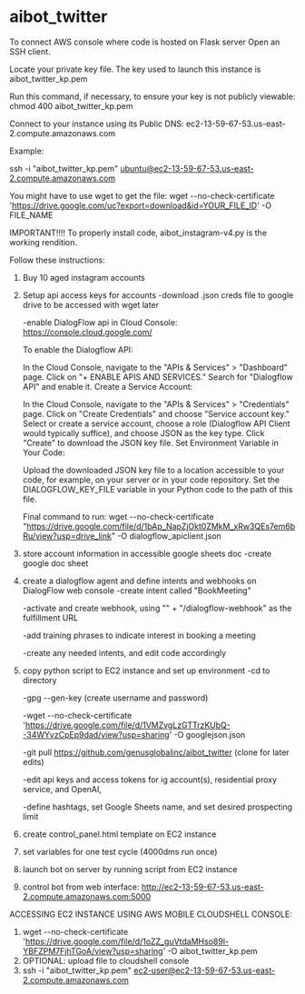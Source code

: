 # aibot_twitter

To connect AWS console where code is hosted on Flask server
Open an SSH client.

Locate your private key file. The key used to launch this instance is aibot_twitter_kp.pem

Run this command, if necessary, to ensure your key is not publicly viewable:
chmod 400 aibot_twitter_kp.pem

Connect to your instance using its Public DNS:
ec2-13-59-67-53.us-east-2.compute.amazonaws.com

Example:

 ssh -i "aibot_twitter_kp.pem" ubuntu@ec2-13-59-67-53.us-east-2.compute.amazonaws.com

You might have to use wget to get the file:
wget --no-check-certificate 'https://drive.google.com/uc?export=download&id=YOUR_FILE_ID' -O FILE_NAME


IMPORTANT!!!!
To properly install code, aibot_instagram-v4.py is the working rendition. 

Follow these instructions:
1. Buy 10 aged instagram accounts
2. Setup api access keys for accounts
   -download .json creds file to google drive to be accessed with wget later

   -enable DialogFlow api in Cloud Console: https://console.cloud.google.com/

   To enable the Dialogflow API:

   In the Cloud Console, navigate to the "APIs & Services" > "Dashboard" page.
   Click on "+ ENABLE APIS AND SERVICES."
   Search for "Dialogflow API" and enable it.
   Create a Service Account:
   
   In the Cloud Console, navigate to the "APIs & Services" > "Credentials" page.
   Click on "Create Credentials" and choose "Service account key."
   Select or create a service account, choose a role (Dialogflow API Client would typically suffice), and choose JSON as the key type.
   Click "Create" to download the JSON key file.
   Set Environment Variable in Your Code:
   
   Upload the downloaded JSON key file to a location accessible to your code, for example, on your server or in your code repository.
   Set the DIALOGFLOW_KEY_FILE variable in your Python code to the path of this file.

   Final command to run: wget --no-check-certificate "https://drive.google.com/file/d/1bAp_NapZjOkt0ZMkM_xRw3QEs7em6bRu/view?usp=drive_link" -O dialogflow_apiclient.json
   
4. store account information in accessible google sheets doc
   -create google doc sheet
   
5. create a dialogflow agent and define intents and webhooks on DialogFlow web console
   -create intent called "BookMeeting"

   -activate and create webhook, using "<Copy and paste your full Public IPv4 DNS here>" + "/dialogflow-webhook" as the fulfillment URL

   -add training phrases to indicate interest in booking a meeting

   -create any needed intents, and edit code accordingly
   
6. copy python script to EC2 instance and set up environment
   -cd to directory

   -gpg --gen-key (create username and password)

   -wget --no-check-certificate 'https://drive.google.com/file/d/1VMZvgLzGTTrzKUbQ--34WYvzCpEp9dad/view?usp=sharing' -O googlejson.json

   -git pull https://github.com/genusglobalinc/aibot_twitter (clone for later edits)

   -edit api keys and access tokens for ig account(s), residential proxy service, and OpenAI, 

   -define hashtags, set Google Sheets name, and set desired prospecting limit

9. create control_panel.html template on EC2 instance

10. set variables for one test cycle (4000dms run once)

11. launch bot on server by running script from EC2 instance

12. control bot from web interface: http://ec2-13-59-67-53.us-east-2.compute.amazonaws.com:5000


ACCESSING EC2 INSTANCE USING AWS MOBILE CLOUDSHELL CONSOLE:
1. wget --no-check-certificate 'https://drive.google.com/file/d/1oZZ_guVtdaMHso89l-YBFZPM7FjhTGoA/view?usp=sharing' -O aibot_twitter_kp.pem
2. OPTIONAL: upload file to cloudshell console
3. ssh -i "aibot_twitter_kp.pem" ec2-user@ec2-13-59-67-53.us-east-2.compute.amazonaws.com

